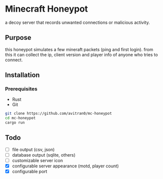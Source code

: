 # Minecraft Honeypot

a decoy server that records unwanted connections or malicious activity.

## Purpose

this honeypot simulates a few mineraft packets (ping and first login).
from this it can collect the ip, client version and player info of anyone who tries to connect.

## Installation

### Prerequisites

- Rust
- Git

```bash
git clone https://github.com/avitran0/mc-honeypot
cd mc-honeypot
cargo run
```

## Todo

- [ ] file output (csv, json)
- [ ] database output (sqlite, others)
- [ ] customizable server icon
- [x] configurable server appearance (motd, player count)
- [x] configurable port
